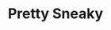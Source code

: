 ---
artist: 'Pretty Sneaky'
title: 'Pretty Sneaky'
apple_link: ""
link: 'https://www.dropbox.com/s/ynwjqbbds7t38it/PrettySneaky.zip?dl=1'
content: ""
new_image: ../assets/FFWD/mana10.jpg
published_date: '2020-07-26T01:41:32.000Z'
---
